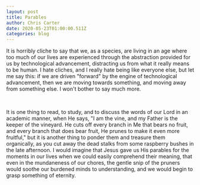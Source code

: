 ```yaml
---
layout: post
title: Parables
author: Chris Carter
date: 2020-05-23T01:00:00.511Z
categories: blog
---
```

It is horribly cliche to say that we, as a species, are living in an age where too much of our lives are experienced through the abstraction provided for us by technological advancement, distracting us from what it really means to be human. I hate cliches, and I really hate being like everyone else, but let me say this: if we are driven "forward" by the engine of technological advancement, then we are moving towards something, and moving away from something else. I won't bother to say much more. 

<br>

It is one thing to read, to study, and to discuss the words of our Lord in an academic manner, when He says, "I am the vine, and my Father is the keeper of the vineyard. He cuts off every branch in Me that bears no fruit, and every branch that does bear fruit, He prunes to make it even more fruitful," but it is another thing to ponder them and treasure them organically, as you cut away the dead stalks from some raspberry bushes in the late afternoon. I would imagine that Jesus gave us His parables for the moments in our lives when we could easily comprehend their meaning, that even in the mundaneness of our chores, the gentle snip of the pruners would soothe our burdened minds to understanding, and we would begin to grasp something of eternity.